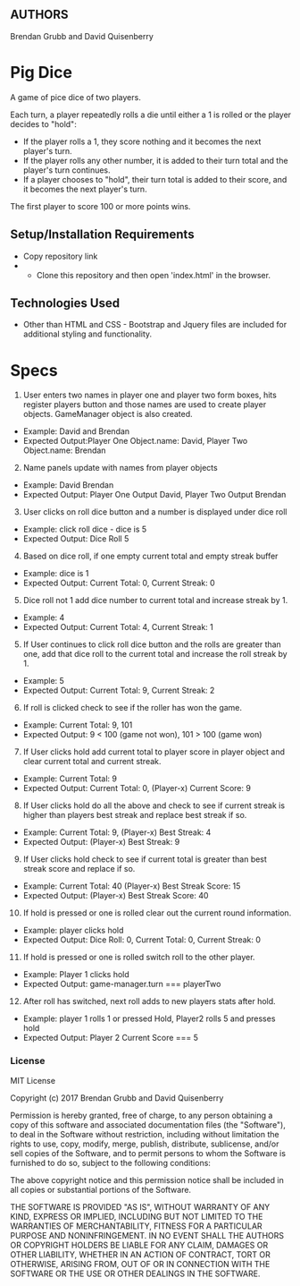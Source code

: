 ## AUTHORS
Brendan Grubb and David Quisenberry
# Pig Dice
A game of pice dice of two players.  

Each turn, a player repeatedly rolls a die until either a 1 is rolled or the player decides to "hold":

  - If the player rolls a 1, they score nothing and it becomes the next player's turn.
  - If the player rolls any other number, it is added to their turn total and the player's turn continues.
  - If a player chooses to "hold", their turn total is added to their score, and it becomes the next player's turn.

The first player to score 100 or more points wins.

## Setup/Installation Requirements

* Copy repository link
*  - Clone this repository and then open 'index.html' in the browser.

## Technologies Used

* Other than HTML and CSS -
Bootstrap and Jquery files are included for additional styling and functionality.

# Specs
1. User enters two names in player one and player two form boxes, hits register players button and those names are used to create player objects. GameManager object is also created.
  - Example: David and Brendan
  - Expected Output:Player One Object.name: David, Player Two Object.name: Brendan 
2. Name panels update with names from player objects
  - Example: David Brendan
  - Expected Output: Player One Output David, Player Two Output Brendan
3. User clicks on roll dice button and a number is displayed under dice roll
  - Example: click roll dice - dice is 5
  - Expected Output: Dice Roll 5
4. Based on dice roll, if one empty current total and empty streak buffer
  - Example: dice is 1
  - Expected Output: Current Total: 0, Current Streak: 0
5. Dice roll not 1 add dice number to current total and increase streak by 1.
  - Example: 4
  - Expected Output: Current Total: 4, Current Streak: 1
5. If User continues to click roll dice button and the rolls are greater than one, add that dice roll to the current total and increase the roll streak by 1.
  - Example: 5
  - Expected Output: Current Total: 9, Current Streak: 2
6. If roll is clicked check to see if the roller has won the game.
  - Example: Current Total: 9, 101
  - Expected Output: 9 < 100 (game not won), 101 > 100 (game won)
7. If User clicks hold add current total to player score in player object and clear current total and current streak.
  - Example: Current Total: 9
  - Expected Output: Current Total: 0, (Player-x) Current Score: 9
8. If User clicks hold do all the above and check to see if current streak is higher than players best streak and replace best streak if so.
  - Example: Current Total: 9, (Player-x) Best Streak: 4
  - Expected Output: (Player-x) Best Streak: 9
9. If User clicks hold check to see if current total is greater than best streak score and replace if so.
  - Example: Current Total: 40 (Player-x) Best Streak Score: 15
  - Expected Output: (Player-x) Best Streak Score: 40
10. If hold is pressed or one is rolled clear out the current round information.
  - Example: player clicks hold
  - Expected Output: Dice Roll: 0, Current Total: 0, Current Streak: 0
11. If hold is pressed or one is rolled switch roll to the other player.
  - Example: Player 1 clicks hold
  - Expected Output: game-manager.turn === playerTwo
12. After roll has switched, next roll adds to new players stats after hold.
  - Example: player 1 rolls 1 or pressed Hold, Player2 rolls 5 and presses hold
  - Expected Output: Player 2 Current Score === 5



### License

MIT License

Copyright (c) 2017 Brendan Grubb and David Quisenberry

Permission is hereby granted, free of charge, to any person obtaining a copy
of this software and associated documentation files (the "Software"), to deal
in the Software without restriction, including without limitation the rights
to use, copy, modify, merge, publish, distribute, sublicense, and/or sell
copies of the Software, and to permit persons to whom the Software is
furnished to do so, subject to the following conditions:

The above copyright notice and this permission notice shall be included in all
copies or substantial portions of the Software.

THE SOFTWARE IS PROVIDED "AS IS", WITHOUT WARRANTY OF ANY KIND, EXPRESS OR
IMPLIED, INCLUDING BUT NOT LIMITED TO THE WARRANTIES OF MERCHANTABILITY,
FITNESS FOR A PARTICULAR PURPOSE AND NONINFRINGEMENT. IN NO EVENT SHALL THE
AUTHORS OR COPYRIGHT HOLDERS BE LIABLE FOR ANY CLAIM, DAMAGES OR OTHER
LIABILITY, WHETHER IN AN ACTION OF CONTRACT, TORT OR OTHERWISE, ARISING FROM,
OUT OF OR IN CONNECTION WITH THE SOFTWARE OR THE USE OR OTHER DEALINGS IN THE
SOFTWARE.
